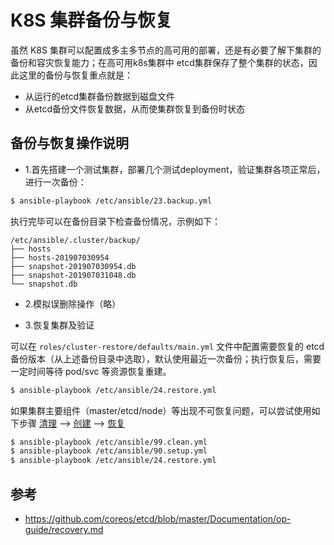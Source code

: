 # K8S 集群备份与恢复

虽然 K8S 集群可以配置成多主多节点的高可用的部署，还是有必要了解下集群的备份和容灾恢复能力；在高可用k8s集群中 etcd集群保存了整个集群的状态，因此这里的备份与恢复重点就是：

- 从运行的etcd集群备份数据到磁盘文件
- 从etcd备份文件恢复数据，从而使集群恢复到备份时状态

## 备份与恢复操作说明

- 1.首先搭建一个测试集群，部署几个测试deployment，验证集群各项正常后，进行一次备份：

``` bash
$ ansible-playbook /etc/ansible/23.backup.yml
```

执行完毕可以在备份目录下检查备份情况，示例如下：

```
/etc/ansible/.cluster/backup/
├── hosts
├── hosts-201907030954
├── snapshot-201907030954.db
├── snapshot-201907031048.db
└── snapshot.db
```

- 2.模拟误删除操作（略）

- 3.恢复集群及验证

可以在 `roles/cluster-restore/defaults/main.yml` 文件中配置需要恢复的 etcd备份版本（从上述备份目录中选取），默认使用最近一次备份；执行恢复后，需要一定时间等待 pod/svc 等资源恢复重建。

``` bash
$ ansible-playbook /etc/ansible/24.restore.yml
```
如果集群主要组件（master/etcd/node）等出现不可恢复问题，可以尝试使用如下步骤 [清理]() --> [创建]() --> [恢复]()

``` bash
$ ansible-playbook /etc/ansible/99.clean.yml
$ ansible-playbook /etc/ansible/90.setup.yml
$ ansible-playbook /etc/ansible/24.restore.yml
```

## 参考

- https://github.com/coreos/etcd/blob/master/Documentation/op-guide/recovery.md 
